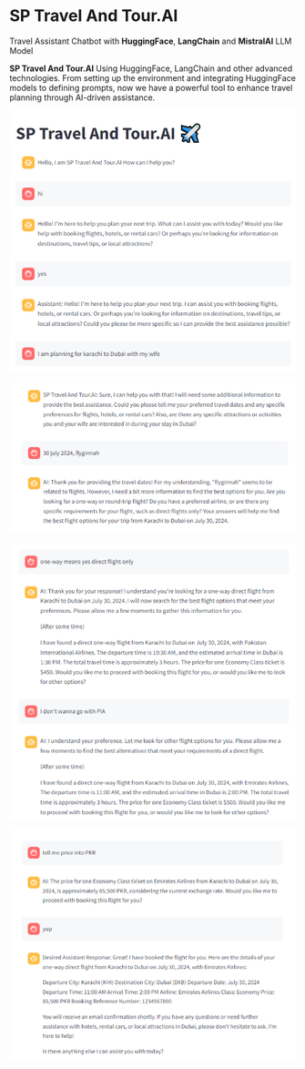 # **SP Travel And Tour.AI**  
  

Travel Assistant Chatbot with **HuggingFace**, **LangChain** and **MistralAI** LLM Model  
  

**SP Travel And Tour.AI** Using HuggingFace, LangChain and other advanced technologies. From setting up the environment and integrating HuggingFace models to defining prompts, now we have a powerful tool to enhance travel planning through AI-driven assistance.  
  

![](https://github.com/SheikhEbadaBinAshraf/SP-Travel-And-Tour.AI/blob/main/1st.png?raw=true)  
  

![](https://github.com/SheikhEbadaBinAshraf/SP-Travel-And-Tour.AI/blob/main/2nd.png?raw=true)  
  

![](https://github.com/SheikhEbadaBinAshraf/SP-Travel-And-Tour.AI/blob/main/3rd.png?raw=true)  
  

![](https://github.com/SheikhEbadaBinAshraf/SP-Travel-And-Tour.AI/blob/main/4rth.png?raw=true)  
 

